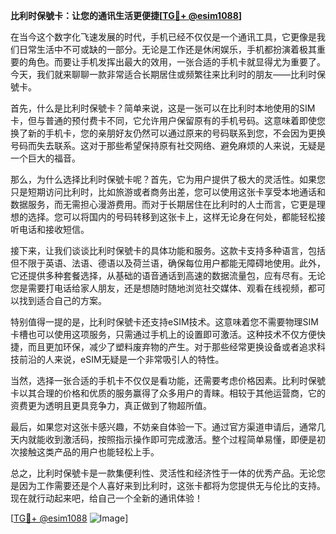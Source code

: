 **比利时保號卡：让您的通讯生活更便捷[[TG💪+ @esim1088](https://t.me/s/esim1088)]**

在当今这个数字化飞速发展的时代，手机已经不仅仅是一个通讯工具，它更像是我们日常生活中不可或缺的一部分。无论是工作还是休闲娱乐，手机都扮演着极其重要的角色。而要让手机发挥出最大的效用，一张合适的手机卡就显得尤为重要了。今天，我们就来聊聊一款非常适合长期居住或频繁往来比利时的朋友——比利时保號卡。

首先，什么是比利时保號卡？简单来说，这是一张可以在比利时本地使用的SIM卡，但与普通的预付费卡不同，它允许用户保留原有的手机号码。这意味着即使您换了新的手机卡，您的亲朋好友仍然可以通过原来的号码联系到您，不会因为更换号码而失去联系。这对于那些希望保持原有社交网络、避免麻烦的人来说，无疑是一个巨大的福音。

那么，为什么选择比利时保號卡呢？首先，它为用户提供了极大的灵活性。如果您只是短期访问比利时，比如旅游或者商务出差，您可以使用这张卡享受本地通话和数据服务，而无需担心漫游费用。而对于长期居住在比利时的人士而言，它更是理想的选择。您可以将国内的号码转移到这张卡上，这样无论身在何处，都能轻松接听电话和接收短信。

接下来，让我们谈谈比利时保號卡的具体功能和服务。这款卡支持多种语言，包括但不限于英语、法语、德语以及荷兰语，确保每位用户都能无障碍地使用。此外，它还提供多种套餐选择，从基础的语音通话到高速的数据流量包，应有尽有。无论您是需要打电话给家人朋友，还是想随时随地浏览社交媒体、观看在线视频，都可以找到适合自己的方案。

特别值得一提的是，比利时保號卡还支持eSIM技术。这意味着您不需要物理SIM卡槽也可以使用这项服务，只需通过手机上的设置即可激活。这种技术不仅方便快捷，而且更加环保，减少了塑料废弃物的产生。对于那些经常更换设备或者追求科技前沿的人来说，eSIM无疑是一个非常吸引人的特性。

当然，选择一张合适的手机卡不仅仅是看功能，还需要考虑价格因素。比利时保號卡以其合理的价格和优质的服务赢得了众多用户的青睐。相较于其他运营商，它的资费更为透明且更具竞争力，真正做到了物超所值。

最后，如果您对这张卡感兴趣，不妨亲自体验一下。通过官方渠道申请后，通常几天内就能收到激活码，按照指示操作即可完成激活。整个过程简单易懂，即便是初次接触这类产品的用户也能轻松上手。

总之，比利时保號卡是一款集便利性、灵活性和经济性于一体的优秀产品。无论您是因为工作需要还是个人喜好来到比利时，这张卡都将为您提供无与伦比的支持。现在就行动起来吧，给自己一个全新的通讯体验！

[[TG💪+ @esim1088](https://t.me/s/esim1088) ![Image](https://i.postimg.cc/4NQfJmqS/Snipaste-2025-05-13-00-14-12.png)]